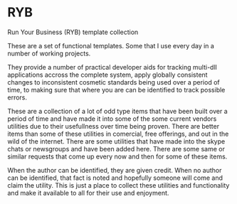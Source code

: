 # RYB
Run Your Business (RYB) template collection

These are a set of functional templates. Some that I use every day in a number of working projects.

They provide a number of practical developer aids for tracking multi-dll applications accross the complete system, apply globally consistent changes to inconsistent cosmetic standards being used over a period of time, to making sure that where you are can be identified to track possible errors. 

These are a collection of a lot of odd type items that have been built over a period of time and have made it into some of the some current vendors utilities due to their usefullness over time being proven. There are better items than some of these utilities in comercial, free offerings, and out in the wild of the internet. There are some utilities that have made into the skype chats or newsgroups and have been added here. There are some same or similar requests that come up every now and then for some of these items. 

When the author can be identified, they are given credit. When no author can be identified, that fact is noted and hopefully someone will come and claim the utility. This is just a place to collect these utilities and functionality and make it available to all for their use and enjoyment. 

